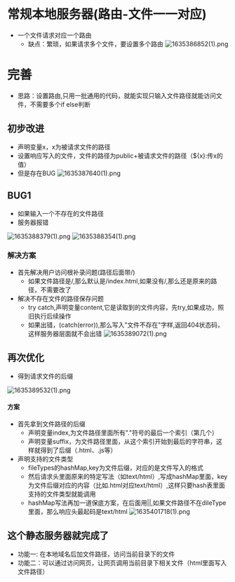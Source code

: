 # 常规本地服务器(路由-文件一一对应)
- 一个文件请求对应一个路由
  - 缺点：繁琐，如果请求多个文件，要设置多个路由
![1635386852(1).png](https://p9-juejin.byteimg.com/tos-cn-i-k3u1fbpfcp/938680699d8f482581b678462a39c2f7~tplv-k3u1fbpfcp-watermark.image?)
# 完善
- 思路：设置路由,只用一批通用的代码，就能实现只输入文件路径就能访问文件，不需要多个if else判断
## 初步改进
- 声明变量x，x为被请求文件的路径
- 设置响应写入的文件，文件的路径为public+被请求文件的路径（${x}:传x的值）
- 但是存在BUG
![1635387640(1).png](https://p6-juejin.byteimg.com/tos-cn-i-k3u1fbpfcp/cbf9ecae105a4ce2ad4d2aad7b3365f1~tplv-k3u1fbpfcp-watermark.image?)
## BUG1
- 如果输入一个不存在的文件路径
- 服务器报错


![1635388379(1).png](https://p3-juejin.byteimg.com/tos-cn-i-k3u1fbpfcp/d934d94a4e414b0e9b67d2b4ae06af66~tplv-k3u1fbpfcp-watermark.image?)
![1635388354(1).png](https://p6-juejin.byteimg.com/tos-cn-i-k3u1fbpfcp/b0df30a0c9db45999f89e539c95ccb67~tplv-k3u1fbpfcp-watermark.image?)
### 解决方案
- 首先解决用户访问根补录问题(路径后面带/)
  - 如果文件路径是/,那么默认是/index.html,如果没有/,那么还是原来的路径，不需要改了
- 解决不存在文件的路径保存问题
  - try catch,声明变量content,它是读取到的文件内容，先try,如果成功，照旧执行后续操作
  - 如果出错，(catch(error)),那么写入"文件不存在"字样,返回404状态码，这样服务器层面就不会出错
![1635389072(1).png](https://p3-juejin.byteimg.com/tos-cn-i-k3u1fbpfcp/ca878a487cf342b7998768e4598607f4~tplv-k3u1fbpfcp-watermark.image?)
## 再次优化
 - 得到请求文件的后缀

![1635389532(1).png](https://p1-juejin.byteimg.com/tos-cn-i-k3u1fbpfcp/da616ce3c94645418f7f45b7aea510f0~tplv-k3u1fbpfcp-watermark.image?)
#### 方案
  - 首先拿到文件路径的后缀
    - 声明变量index,为文件路径里面所有"."符号的最后一个索引（第几个）
    - 声明变量suffix，为文件路径里面，从这个索引开始到最后的字符串，这样就得到了后缀（.html、.js等）
 - 声明支持的文件类型
    - fileTypes的hashMap,key为文件后缀，对应的是文件写入的格式
    - 然后请求头里面原来的特定写法（如text/html）,写成hashMap里面，key为文件后缀对应的内容（比如.html对应text/html）,这样只要hash表里面支持的文件类型就能调用
    - hashMap写法再加一道保底方案，在后面用||,如果文件路径不在dileType里面，那么响应头最起码是text/html
![1635401718(1).png](https://p3-juejin.byteimg.com/tos-cn-i-k3u1fbpfcp/376af54d236547598be9f70f440231af~tplv-k3u1fbpfcp-watermark.image?)
## 这个静态服务器就完成了
- 功能一: 在本地域名后加文件路径，访问当前目录下的文件
- 功能二：可以通过访问网页，让网页调用当前目录下相关文件（html里面写入文件路径）
